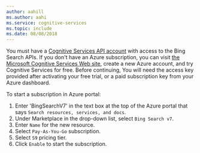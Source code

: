 ```yaml
--- 
author: aahill
ms.author: aahi
ms.service: cognitive-services
ms.topic: include
ms.date: 08/08/2018
--- 
```


You must have a [Cognitive Services API account](https://docs.microsoft.com/azure/cognitive-services/cognitive-services-apis-create-account) with access to the Bing Search APIs. If you don't have an Azure subscription, you can visit [the Microsoft Cognitive Services Web site](https://azure.microsoft.com/free/cognitive-services/), create a new Azure account, and try Cognitive Services for free. Before continuing, You will need the access key provided after activating your free trial, or a paid subscription key from your Azure dashboard.

To start a subscription in Azure portal:
1. Enter 'BingSearchV7' in the text box at the top of the Azure portal that says `Search resources, services, and docs`.  
2. Under Marketplace in the drop-down list, select `Bing Search v7`.
3. Enter `Name` for the new resource.
4. Select `Pay-As-You-Go` subscription.
5. Select `S9` pricing tier.
6. Click `Enable` to start the subscription.
